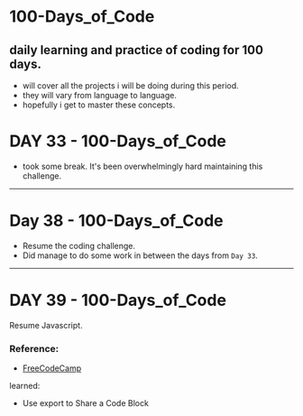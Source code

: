 # 100-Days_of_Code
## daily learning and practice of coding for 100 days.
- will cover all the projects i will be doing during this period.
- they will vary from language to language.
- hopefully i get to master these concepts.


# DAY 33 - 100-Days_of_Code
- took some break. It's been overwhelmingly hard maintaining this challenge.
---

# Day 38 - 100-Days_of_Code
- Resume the coding challenge.
- Did manage to do some work in between the days from `Day 33`.

---

# DAY 39 - 100-Days_of_Code
Resume Javascript.
 ### Reference:
- [FreeCodeCamp](https://www.freecodecamp.org/learn/javascript-algorithms-and-data-structures/es6/use-export-to-share-a-code-block)

learned:
- Use export to Share a Code Block
